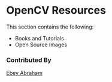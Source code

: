 # OpenCV Resources

This section contains the following:

* Books and Tutorials
* Open Source Images

### Contributed By

[Ebey Abraham](https://github.com/Poirot1729)

